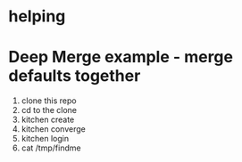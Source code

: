 # helping

# Deep Merge example - merge defaults together

1) clone this repo 
2) cd to the clone
3) kitchen create
4) kitchen converge
5) kitchen login
6) cat /tmp/findme
